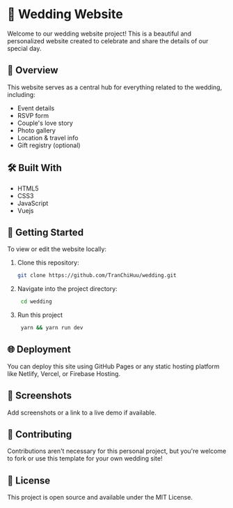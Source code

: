 # 💍 Wedding Website

Welcome to our wedding website project! This is a beautiful and personalized website created to celebrate and share the details of our special day.

## 🌸 Overview

This website serves as a central hub for everything related to the wedding, including:

- Event details  
- RSVP form  
- Couple's love story  
- Photo gallery  
- Location & travel info  
- Gift registry (optional)

## 🛠️ Built With

- HTML5  
- CSS3  
- JavaScript
- Vuejs


## 🚀 Getting Started

To view or edit the website locally:

1. Clone this repository:

   ```bash
   git clone https://github.com/TranChiHuu/wedding.git
   ```
2. Navigate into the project directory:

   ```bash
    cd wedding
   ```
3. Run this project

   ```bash
    yarn && yarn run dev
   ```

## 🌐 Deployment
You can deploy this site using GitHub Pages or any static hosting platform like Netlify, Vercel, or Firebase Hosting.

## 📸 Screenshots
Add screenshots or a link to a live demo if available.

## 💌 Contributing
Contributions aren't necessary for this personal project, but you're welcome to fork or use this template for your own wedding site!

## 📃 License
This project is open source and available under the MIT License.
